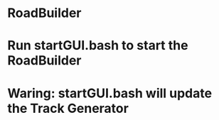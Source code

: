 # RoadBuilder
# Run startGUI.bash to start the RoadBuilder
# Waring: startGUI.bash will update the Track Generator
